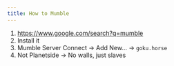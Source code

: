```yaml
---
title: How to Mumble
---
```



1. https://www.google.com/search?q=mumble
1. Install it
1. Mumble Server Connect -> Add New... -> `goku.horse`
1. Not Planetside -> No walls, just slaves
